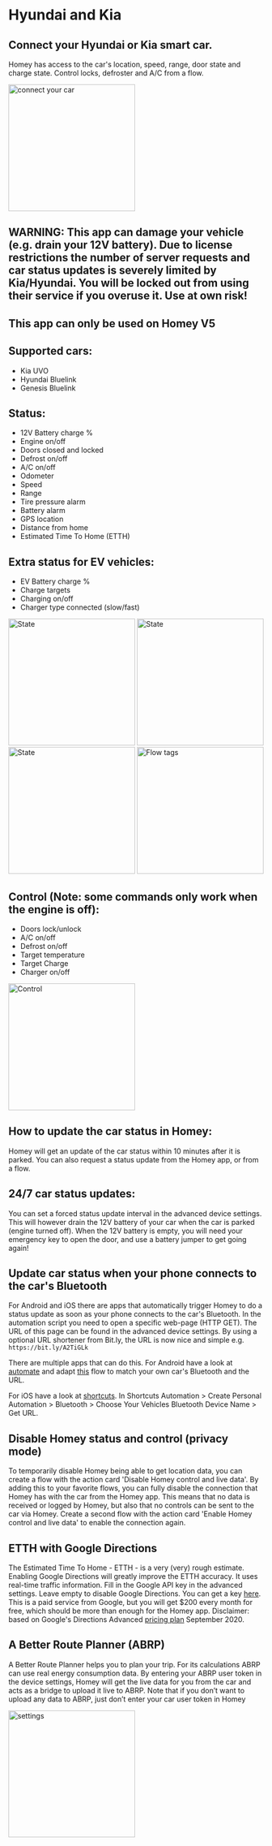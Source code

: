 # Hyundai and Kia

## Connect your Hyundai or Kia smart car.

Homey has access to the car's location, speed, range, door state and charge state. Control locks, defroster and A/C from a flow.

<img src="https://aws1.discourse-cdn.com/business4/uploads/athom/original/3X/6/b/6bce7476628c47fe89a22771895c7597e6ae8e84.jpeg" alt="connect your car" width="250">

## WARNING: This app can damage your vehicle (e.g. drain your 12V battery). Due to license restrictions the number of server requests and car status updates is severely limited by Kia/Hyundai. You will be locked out from using their service if you overuse it. Use at own risk!
## This app can only be used on Homey V5

## Supported cars:
* Kia UVO
* Hyundai Bluelink
* Genesis Bluelink

## Status:
* 12V Battery charge %
* Engine on/off
* Doors closed and locked
* Defrost on/off
* A/C on/off
* Odometer
* Speed
* Range
* Tire pressure alarm
* Battery alarm
* GPS location
* Distance from home
* Estimated Time To Home (ETTH)

## Extra status for EV vehicles:
* EV Battery charge %
* Charge targets
* Charging on/off
* Charger type connected (slow/fast)

<img src="https://aws1.discourse-cdn.com/business4/uploads/athom/original/3X/f/7/f74e05e35b24e99846155d191844b67c8d72e0c4.jpeg" alt="State" width="250">

<img src="https://aws1.discourse-cdn.com/business4/uploads/athom/original/3X/7/a/7aedbd63c10e11d65dafdcb966f0cb81c5eac446.jpeg" alt="State" width="250">

<img src="https://aws1.discourse-cdn.com/business4/uploads/athom/original/3X/f/a/fae2249622cd234d75f0f908ae3a6ceabf8474de.jpeg" alt="State" width="250">

<img src="https://aws1.discourse-cdn.com/business4/uploads/athom/original/3X/7/8/7858ce2a2a3e4a64f908a1f631b2933d415280d1.jpeg" alt="Flow tags" width="250">

## Control (Note: some commands only work when the engine is off):
* Doors lock/unlock
* A/C on/off
* Defrost on/off
* Target temperature
* Target Charge
* Charger on/off

<img src="https://aws1.discourse-cdn.com/business4/uploads/athom/original/3X/7/8/78f40377769dcbed6db05e3471af9369fbfd6a37.jpeg" alt="Control" width="250">

## How to update the car status in Homey:
Homey will get an update of the car status within 10 minutes after it is parked. You can also request a status update from the Homey app, or from a flow.

## 24/7 car status updates:
You can set a forced status update interval in the advanced device settings. This will however drain the 12V battery of your car when the car is parked (engine turned off). When the 12V battery is empty, you will need your emergency key to open the door, and use a battery jumper to get going again!

## Update car status when your phone connects to the car's Bluetooth
For Android and iOS there are apps that automatically trigger Homey to do a status update as soon as your phone connects to the car's Bluetooth. In the automation script you need to open a specific web-page (HTTP GET). The URL of this page can be found in the advanced device settings. By using a optional URL shortener from Bit.ly, the URL is now nice and simple e.g. `https://bit.ly/A2TiGLk`

There are multiple apps that can do this. For Android have a look at [automate](https://play.google.com/store/apps/details?id=com.llamalab.automate) and adapt [this](https://llamalab.com/automate/community/flows/36268) flow to match your own car's Bluetooth and the URL.

For iOS have a look at [shortcuts](https://apps.apple.com/app/id915249334). In Shortcuts Automation > Create Personal Automation > Bluetooth > Choose Your Vehicles Bluetooth Device Name > Get URL.

## Disable Homey status and control (privacy mode)
To temporarily disable Homey being able to get location data, you can create a flow with the action card 'Disable Homey control and live data'. By adding this to your favorite flows, you can fully disable the connection that Homey has with the car from the Homey app. This means that no data is received or logged by Homey, but also that no controls can be sent to the car via Homey. Create a second flow with the action card 'Enable Homey control and live data' to enable the connection again.

## ETTH with Google Directions
The Estimated Time To Home - ETTH - is a very (very) rough estimate. Enabling Google Directions will greatly improve the ETTH accuracy. It uses real-time traffic information. Fill in the Google API key in the advanced settings. Leave empty to disable Google Directions. You can get a key [here](https://developers.google.com/maps/documentation/directions/get-api-key). This is a paid service from Google, but you will get $200 every month for free, which should be more than enough for the Homey app. Disclaimer: based on Google's Directions Advanced [pricing plan](https://cloud.google.com/maps-platform/pricing/#matrix) September 2020.

## A Better Route Planner (ABRP)
A Better Route Planner helps you to plan your trip. For its calculations ABRP can use real energy consumption data. By entering your ABRP user token in the device settings, Homey will get the live data for you from the car and acts as a bridge to upload it live to ABRP. Note that if you don’t want to upload any data to ABRP, just don’t enter your car user token in Homey

<img src="https://aws1.discourse-cdn.com/business4/uploads/athom/original/3X/a/f/afef2806940fa7428a7e16bc71bef5c4ff157934.jpeg" alt="settings" width="250">
